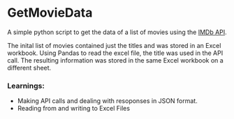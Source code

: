 # GetMovieData
A simple python script to get the data of a list of movies using the [IMDb API](https://www.imdbapi.com/). 

The inital list of movies contained just the titles and was stored in an Excel workbook.
Using Pandas to read the excel file, the title was used in the API call.
The resulting information was stored in the same Excel workbook on a different sheet.

### Learnings:
- Making API calls and dealing with resoponses in JSON format.
- Reading from and writing to Excel Files
